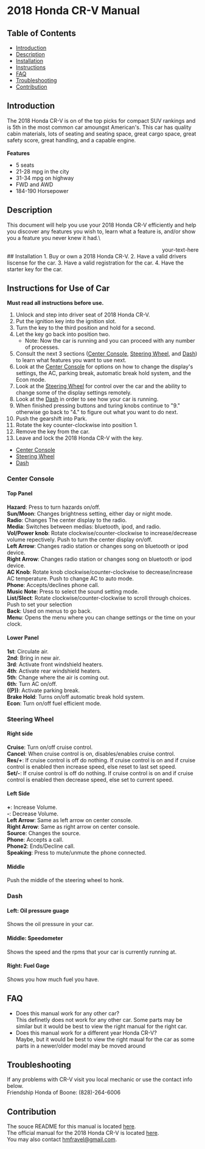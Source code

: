 # 2018 Honda CR-V Manual

## Table of Contents

- [Introduction](#Introduction)
- [Description](#Description)
- [Installation](#Installation)
- [Instructions](#Instructions-for-Use-of-Car)
- [FAQ](#FAQ)
- [Troubleshooting](#Troubleshooting)
- [Contribution](#Contribution)

## Introduction
The 2018 Honda CR-V is on of the top picks for compact SUV rankings and is 5th in the most common car amoungst American's.  This car has quality cabin materials, lots of seating and seating space, great cargo space, great safety score, great handling, and a capable engine.\
\
**Features** 
- 5 seats
- 21-28 mpg in the city
- 31-34 mpg on highway
- FWD and AWD
- 184-190 Horsepower

## Description
This document will help you use your 2018 Honda CR-V efficiently and help you discover any features you wish to, learn what a feature is, and/or show you a feature you never knew it had.\
<div style="text-align: right"> your-text-here </div>
## Installation
1. Buy or own a 2018 Honda CR-V.
2. Have a valid drivers liscense for the car.
3. Have a valid registration for the car.
4. Have the starter key for the car.

## Instructions for Use of Car
**Must read all instructions before use.**
1. Unlock and step into driver seat of 2018 Honda CR-V.
2. Put the ignition key into the ignition slot.
3. Turn the key to the third position and hold for a second.
4. Let the key go back into position two.
   - Note: Now the car is running and you can proceed with any number of processes.
5. Consult the next 3 sections ([Center Console](#Center-Console), [Steering Wheel](#Steering-Wheel), and [Dash](#Dash)) to learn what features you want to use next.
6. Look at the [Center Console](#Center-Console) for options on how to change the display's settings, the AC, parking break, automatic break hold system, and the Econ mode.
7. Look at the [Steering Wheel](#Steering-Wheel) for control over the car and the ability to change some of the display settings remotely.
8. Look at the [Dash](#Dash) in order to see how your car is running.
9. When finished pressing buttons and turing knobs continue to "9." otherwise go back to "4." to figure out what you want to do next.
10. Push the gearshift into Park.
11. Rotate the key counter-clockwise into position 1.
12. Remove the key from the car.
13. Leave and lock the 2018 Honda CR-V with the key.

- [Center Console](#Center-Console)
- [Steering Wheel](#Steering-Wheel)
- [Dash](#Dash)

### Center Console
#### Top Panel
**Hazard**: Press to turn hazards on/off.\
**Sun/Moon**: Changes brightness setting, either day or night mode.\
**Radio**: Changes The center display to the radio.\
**Media**: Switches between medias: bluetooth, ipod, and radio.\
**Vol/Power knob**: Rotate clockwise/counter-clockwise to increase/decrease volume repectively.  Push to turn the center display on/off.\
**Left Arrow**: Changes radio station or changes song on bluetooth or ipod device.\
**Right Arrow**: Changes radio station or changes song on bluetooth or ipod device.\
**AC Knob**: Rotate knob clockwise/counter-clockwise to decrease/increase AC temperature.  Push to change AC to auto mode.\
**Phone**: Accepts/declines phone call.\
**Music Note**: Press to select the sound setting mode.\
**List/Slect**: Rotate clockwise/counter-clockwise to scroll through choices.  Push to set your selection\
**Back**: Used on menus to go back.\
**Menu**: Opens the menu where you can change settings or the time on your clock.
#### Lower Panel
**1st**: Circulate air.\
**2nd**: Bring in new air.\
**3rd**: Activate front windshield heaters.\
**4th**: Activate rear windshield heaters.\
**5th**: Change where the air is coming out.\
**6th**: Turn AC on/off.\
**((P))**: Activate parking break.\
**Brake Hold**: Turns on/off automatic break hold system.\
**Econ**: Turn on/off fuel efficient mode.

### Steering Wheel
#### Right side
**Cruise**: Turn on/off cruise control.\
**Cancel**: When cruise control is on, disables/enables cruise control.\
**Res/+**: If cruise control is off do nothing. If cruise control is on and if cruise control is enabled then increase speed, else reset to last set speed.\
**Set/-**: If cruise control is off do nothing. If cruise control is on and if cruise control is enabled then decrease speed, else set to current speed.
#### Left Side
**+**: Increase Volume.\
**-**: Decrease Volume.\
**Left Arrow**: Same as left arrow on center console.\
**Right Arrow**: Same as right arrow on center console.\
**Source**: Changes the source.\
**Phone**: Accepts a call.\
**Phone2**: Ends/Decline call.\
**Speaking**: Press to mute/unmute the phone connected.
#### Middle
Push the middle of the steering wheel to honk.

### Dash
#### Left: Oil pressure guage
Shows the oil pressure in your car.
#### Middle: Speedometer
Shows the speed and the rpms that your car is currently running at.
#### Right: Fuel Gage
Shows you how much fuel you have.

##  FAQ
- Does this manual work for any other car?\
This definetly does not work for any other car.  Some parts may be similar but it would be best to view the right manual for the right car.
- Does this manual work for a different year Honda CR-V?\
Maybe, but it would be best to view the right maual for the car as some parts in a newer/older model may be moved around

## Troubleshooting
If any problems with CR-V visit you local mechanic or use the contact info below.\
Friendship Honda of Boone: (828)-264-6006

## Contribution
The souce README for this manual is located [here](https://github.com/fravelhm/ENG3695Proj2/blob/main/README.md).\
The official manual for the 2018 Honda CR-V is located [here](http://techinfo.honda.com/rjanisis/pubs/OM/AH/ATLA1818OM/enu/ATLA1818OM.PDF).\
You may also contact hmfravel@gmail.com.
